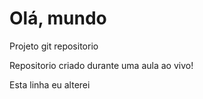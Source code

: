 # Olá, mundo
 Projeto git repositorio

 Repositorio criado durante uma aula ao vivo!

 Esta linha eu alterei
